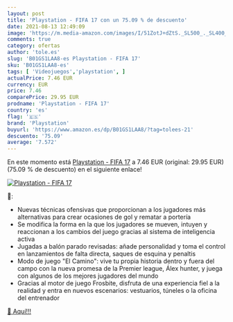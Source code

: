 ```yaml
---
layout: post
title: 'Playstation - FIFA 17 con un 75.09 % de descuento'
date: 2021-08-13 12:49:09
image: 'https://m.media-amazon.com/images/I/51ZotJ+dZtS._SL500_._SL400_.jpg'
comments: true
category: ofertas
author: 'tole.es'
slug: 'B01GS1LAA8-es Playstation - FIFA 17'
sku: 'B01GS1LAA8-es'
tags: [ 'Videojuegos','playstation', ]
actualPrice: 7.46 EUR
currency: EUR
price: 7.46
comparePrice: 29.95 EUR
prodname: 'Playstation - FIFA 17'
country: 'es'
flag: '🇪🇸'
brand: 'Playstation'
buyurl: 'https://www.amazon.es/dp/B01GS1LAA8/?tag=tolees-21'
descuento: '75.09'
average: '7.572'
---
```


En este momento está [Playstation - FIFA 17](https://www.amazon.es/dp/B01GS1LAA8/?tag=tolees-21) a 7.46 EUR (original: 29.95 EUR) (75.09 %  de descuento) en el siguiente enlace!

[![Playstation - FIFA 17](https://m.media-amazon.com/images/I/51ZotJ+dZtS._SL500_._SL400_.jpg)](https://www.amazon.es/dp/B01GS1LAA8/?tag=tolees-21)

🔎:

- Nuevas técnicas ofensivas que proporcionan a los jugadores más alternativas para crear ocasiones de gol y rematar a portería
- Se modifica la forma en la que los jugadores se mueven, intuyen y reaccionan a los cambios del juego gracias al sistema de inteligencia activa
- Jugadas a balón parado revisadas: añade personalidad y toma el control en lanzamientos de falta directa, saques de esquina y penaltis
- Modo de juego "El Camino": vive tu propia historia dentro y fuera del campo con la nueva promesa de la Premier league, Álex hunter, y juega con algunos de los mejores jugadores del mundo
- Gracias al motor de juego Frosbite, disfruta de una experiencia fiel a la realidad y entra en nuevos escenarios: vestuarios, túneles o la oficina del entrenador

[🛒 Aquí!!!](https://www.amazon.es/dp/B01GS1LAA8/?tag=tolees-21)
